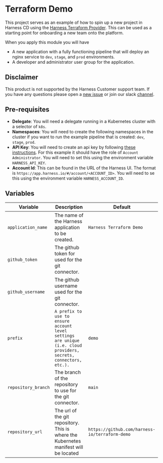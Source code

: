 # Terraform Demo

This project serves as an example of how to spin up a new project in Harness CD using the [Harness Terraform Provider](https://github.com/harness-io/terraform-provider-harness). This can be used as a starting point for onboarding a new team onto the platform.

When you apply this module you will have

- A new application with a fully functioning pipeline that will deploy an nginx service to `dev`, `stage`, and `prod` environments.
- A developer and administrator user group for the application.

## Disclaimer

This product is not supported by the Harness Customer support team. If you have any questions please open a [new issue](https://github.com/harness-io/terraform-demo/issues/new) or join our slack [channel](https://harnesscommunity.slack.com/archives/C02G9CUNF1S).

## Pre-requisites

- **Delegate**: You will need a delegate running in a Kubernetes cluster with a selector of `k8s`. 
- **Namespaces**: You will need to create the following namespaces in the cluster if you want to run the example pipeline that is created: `dev`, `stage`, `prod`. 
- **API Key**: You will need to create an api key by following [these instructions](https://docs.harness.io/article/smloyragsm-api-keys). For this example it should have the role of `Account Administrator`. You will need to set this using the environment variable `HARNESS_API_KEY`.
- **Account Id**: This can be found in the URL of the Harness UI. The format is `https://app.harness.io/#/account/<ACCOUNT_ID>`. You will need to se this using the environment variable `HARNESS_ACCOUNT_ID`.


## Variables

| Variable | Description | Default |
| -------- | ----------- | ------- |
| `application_name` | The name of the Harness application to be created. | `Harness Terraform Demo` |
| `github_token` | The github token for used for the git connector. | |
| `github_username` | The github username used for the git connector. | |
| `prefix` | `A prefix to use to ensure account level settings are unique (i.e. cloud providers, secrets, connectors, etc.).` | `demo` |
| `repository_branch` | The branch of the repository to use for the git connector. | `main` |
| `repository_url` | The url of the git repository. This is where the Kubernetes manifest will be located | `https://github.com/harness-io/terraform-demo`
